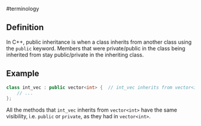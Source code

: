 #terminology

## Definition
In C++, public inheritance is when a class inherits from another class using the `public` keyword. Members that were private/public in the class being inherited from stay public/private in the inheriting class.

## Example
```cpp
class int_vec : public vector<int> {  // int_vec inherits from vector<int>
	// ...
};
```
All the methods that `int_vec` inherits from `vector<int>` have the same visibility, i.e. `public` or `private`, as they had in `vector<int>`.
